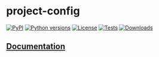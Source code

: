 # project-config

[![PyPI][pypi-version-badge-link]][pypi-link]
[![Python versions][pypi-pyversions-badge-link]][pypi-link]
[![License][license-image]][license-link]
[![Tests][tests-image]][tests-link]
[![Downloads][pypi-downloads-image]][pypi-downloads-link]

## [Documentation](https://mondeja.github.io/project-config/latest/)

[pypi-link]: https://pypi.org/project/project-config
[pypi-version-badge-link]: https://img.shields.io/pypi/v/project-config?logo=pypi&logoColor=white
[pypi-pyversions-badge-link]: https://img.shields.io/pypi/pyversions/project-config?logo=python&logoColor=white
[license-image]: https://img.shields.io/pypi/l/project-config?color=light-green&logo=freebsd&logoColor=white
[license-link]: https://github.com/mondeja/project-config/blob/master/LICENSE
[tests-image]: https://img.shields.io/github/workflow/status/mondeja/project-config/CI?logo=github&label=tests
[tests-link]: https://github.com/mondeja/project-config/actions?query=workflow%3ACI
[pypi-downloads-image]: https://img.shields.io/pypi/dm/project-config?logo=pypi&logoColor=white
[pypi-downloads-link]: https://pypistats.org/packages/project-config

